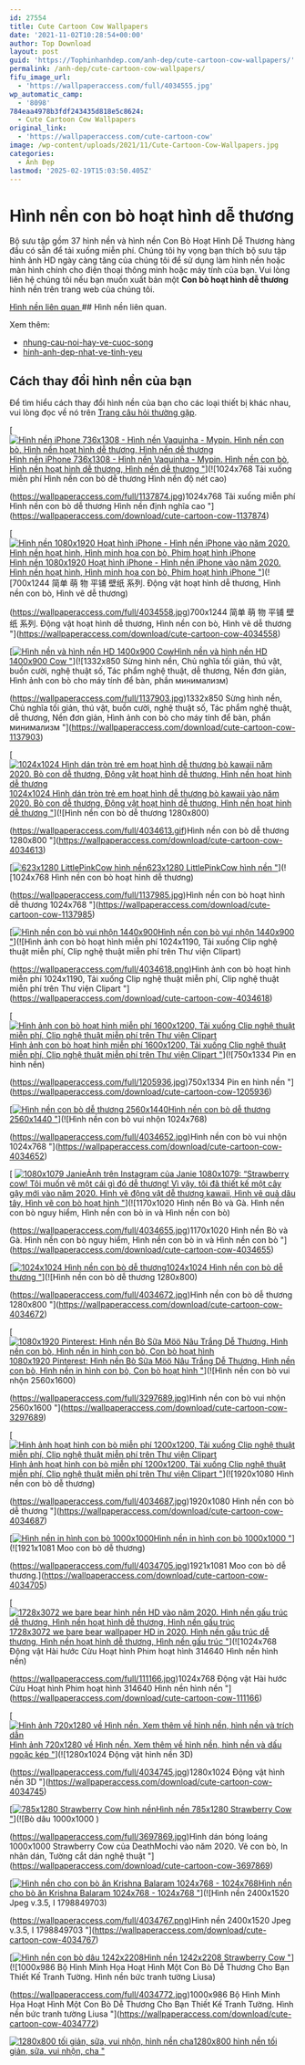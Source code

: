 ```yaml
---
id: 27554
title: Cute Cartoon Cow Wallpapers
date: '2021-11-02T10:28:54+00:00'
author: Top Download
layout: post
guid: 'https://Tophinhanhdep.com/anh-dep/cute-cartoon-cow-wallpapers/'
permalink: /anh-dep/cute-cartoon-cow-wallpapers/
fifu_image_url:
  - 'https://wallpaperaccess.com/full/4034555.jpg'
wp_automatic_camp:
  - '8098'
784eaa4978b3fdf243435d818e5c8624:
  - Cute Cartoon Cow Wallpapers
original_link:
  - 'https://wallpaperaccess.com/cute-cartoon-cow'
image: /wp-content/uploads/2021/11/Cute-Cartoon-Cow-Wallpapers.jpg
categories:
  - Ảnh Đẹp
lastmod: '2025-02-19T15:03:50.405Z'
---
```

# Hình nền con bò hoạt hình dễ thương

Bộ sưu tập gồm 37 hình nền và hình nền Con Bò Hoạt Hình Dễ Thương hàng đầu có sẵn để tải xuống miễn phí. Chúng tôi hy vọng bạn thích bộ sưu tập hình ảnh HD ngày càng tăng của chúng tôi để sử dụng làm hình nền hoặc màn hình chính cho điện thoại thông minh hoặc máy tính của bạn. Vui lòng liên hệ chúng tôi nếu bạn muốn xuất bản một **Con bò hoạt hình dễ thương** hình nền trên trang web của chúng tôi.

[Hình nền liên quan ](#related) ## Hình nền liên quan.

   
 Xem thêm:

   
- [nhung-cau-noi-hay-ve-cuoc-song](https://tophinhanhdep.com/nhung-cau-noi-hay/nhung-cau-noi-hay-ve-cuoc-song/)
- [hinh-anh-dep-nhat-ve-tinh-yeu](https://tophinhanhdep.com/anh-tinh-yeu/hinh-anh-dep-nhat-ve-tinh-yeu/)

## Cách thay đổi hình nền của bạn

Để tìm hiểu cách thay đổi hình nền của bạn cho các loại thiết bị khác nhau, vui lòng đọc về nó trên [Trang câu hỏi thường gặp](https://tophinhanhdep.com/faq/).

  
[[![Hình nền iPhone 736x1308 - Hình nền Vaquinha - Mypin.  Hình nền con bò, Hình nền hoạt hình dễ thương, Hình nền dễ thương](https://wallpaperaccess.com/full/4034555.jpg)Hình nền iPhone 736x1308 - Hình nền Vaquinha - Mypin. Hình nền con bò, Hình nền hoạt hình dễ thương, Hình nền dễ thương "](https://wallpaperaccess.com/download/cute-cartoon-cow-4034555)](![1024x768 Tải xuống miễn phí Hình nền con bò dễ thương Hình nền độ nét cao)

(https://wallpaperaccess.com/full/1137874.jpg)1024x768 Tải xuống miễn phí Hình nền con bò dễ thương Hình nền định nghĩa cao "](https://wallpaperaccess.com/download/cute-cartoon-cow-1137874)

[[![Hình nền 1080x1920 Hoạt hình iPhone - Hình nền iPhone vào năm 2020. Hình nền hoạt hình, Hình minh họa con bò, Phim hoạt hình iPhone](https://wallpaperaccess.com/full/982629.jpg)Hình nền 1080x1920 Hoạt hình iPhone - Hình nền iPhone vào năm 2020. Hình nền hoạt hình, Hình minh họa con bò, Phim hoạt hình iPhone "](https://wallpaperaccess.com/download/cute-cartoon-cow-982629)](![700x1244 简单 萌 物 平铺 壁纸 系列.  Động vật hoạt hình dễ thương, Hình nền con bò, Hình vẽ dễ thương)

(https://wallpaperaccess.com/full/4034558.jpg)700x1244 简单 萌 物 平铺 壁纸 系列. Động vật hoạt hình dễ thương, Hình nền con bò, Hình vẽ dễ thương "](https://wallpaperaccess.com/download/cute-cartoon-cow-4034558)

[[![Hình nền và hình nền HD 1400x900 Cow](https://wallpaperaccess.com/full/1137870.jpg)Hình nền và hình nền HD 1400x900 Cow "](https://wallpaperaccess.com/download/cute-cartoon-cow-1137870)](![1332x850 Sừng hình nền, Chủ nghĩa tối giản, thú vật, buồn cười, nghệ thuật số, Tác phẩm nghệ thuật, dễ thương, Nền đơn giản, Hình ảnh con bò cho máy tính để bàn, phần минимализм)

(https://wallpaperaccess.com/full/1137903.jpg)1332x850 Sừng hình nền, Chủ nghĩa tối giản, thú vật, buồn cười, nghệ thuật số, Tác phẩm nghệ thuật, dễ thương, Nền đơn giản, Hình ảnh con bò cho máy tính để bàn, phần минимализм "](https://wallpaperaccess.com/download/cute-cartoon-cow-1137903)

[[![1024x1024 Hình dán tròn trẻ em hoạt hình dễ thương bò kawaii năm 2020. Bò con dễ thương, Động vật hoạt hình dễ thương, Hình nền hoạt hình dễ thương](https://wallpaperaccess.com/full/4034567.jpg)1024x1024 Hình dán tròn trẻ em hoạt hình dễ thương bò kawaii vào năm 2020. Bò con dễ thương, Động vật hoạt hình dễ thương, Hình nền hoạt hình dễ thương "](https://wallpaperaccess.com/download/cute-cartoon-cow-4034567)](![Hình nền con bò dễ thương 1280x800)

(https://wallpaperaccess.com/full/4034613.gif)Hình nền con bò dễ thương 1280x800 "](https://wallpaperaccess.com/download/cute-cartoon-cow-4034613)

[[![623x1280 LittlePinkCow hình nền](https://wallpaperaccess.com/full/4034614.jpg)623x1280 LittlePinkCow hình nền "](https://wallpaperaccess.com/download/cute-cartoon-cow-4034614)](![1024x768 Hình nền con bò hoạt hình dễ thương)

(https://wallpaperaccess.com/full/1137985.jpg)Hình nền con bò hoạt hình dễ thương 1024x768 "](https://wallpaperaccess.com/download/cute-cartoon-cow-1137985)

[[![Hình nền con bò vui nhộn 1440x900](https://wallpaperaccess.com/full/4034617.png)Hình nền con bò vui nhộn 1440x900 "](https://wallpaperaccess.com/download/cute-cartoon-cow-4034617)](![Hình ảnh con bò hoạt hình miễn phí 1024x1190, Tải xuống Clip nghệ thuật miễn phí, Clip nghệ thuật miễn phí trên Thư viện Clipart)

(https://wallpaperaccess.com/full/4034618.png)Hình ảnh con bò hoạt hình miễn phí 1024x1190, Tải xuống Clip nghệ thuật miễn phí, Clip nghệ thuật miễn phí trên Thư viện Clipart "](https://wallpaperaccess.com/download/cute-cartoon-cow-4034618)

[[![Hình ảnh con bò hoạt hình miễn phí 1600x1200, Tải xuống Clip nghệ thuật miễn phí, Clip nghệ thuật miễn phí trên Thư viện Clipart](https://wallpaperaccess.com/full/4034641.jpg)Hình ảnh con bò hoạt hình miễn phí 1600x1200, Tải xuống Clip nghệ thuật miễn phí, Clip nghệ thuật miễn phí trên Thư viện Clipart "](https://wallpaperaccess.com/download/cute-cartoon-cow-4034641)](![750x1334 Pin en hình nền)

(https://wallpaperaccess.com/full/1205936.jpg)750x1334 Pin en hình nền "](https://wallpaperaccess.com/download/cute-cartoon-cow-1205936)

[[![Hình nền con bò dễ thương 2560x1440](https://wallpaperaccess.com/full/1137880.jpg)Hình nền con bò dễ thương 2560x1440 "](https://wallpaperaccess.com/download/cute-cartoon-cow-1137880)](![Hình nền con bò vui nhộn 1024x768)

(https://wallpaperaccess.com/full/4034652.jpg)Hình nền con bò vui nhộn 1024x768 "](https://wallpaperaccess.com/download/cute-cartoon-cow-4034652)

[ [![1080x1079 Janie](https://wallpaperaccess.com/full/4034654.jpg)Ảnh trên Instagram của Janie 1080x1079: “Strawberry cow! Tôi muốn vẽ một cái gì đó dễ thương! Vì vậy, tôi đã thiết kế một cây gậy mới vào năm 2020. Hình vẽ động vật dễ thương kawaii, Hình vẽ quả dâu tây, Hình vẽ con bò hoạt hình "](https://wallpaperaccess.com/download/cute-cartoon-cow-4034654)](![1170x1020 Hình nền Bò và Gà.  Hình nền con bò nguy hiểm, Hình nền con bò in và Hình nền con bò)

(https://wallpaperaccess.com/full/4034655.jpg)1170x1020 Hình nền Bò và Gà. Hình nền con bò nguy hiểm, Hình nền con bò in và Hình nền con bò "](https://wallpaperaccess.com/download/cute-cartoon-cow-4034655)

[[![1024x1024 Hình nền con bò dễ thương](https://wallpaperaccess.com/full/4034661.jpg)1024x1024 Hình nền con bò dễ thương "](https://wallpaperaccess.com/download/cute-cartoon-cow-4034661)](![Hình nền con bò dễ thương 1280x800)

(https://wallpaperaccess.com/full/4034672.jpg)Hình nền con bò dễ thương 1280x800 "](https://wallpaperaccess.com/download/cute-cartoon-cow-4034672)

[[![1080x1920 Pinterest: Hình nền Bò Sữa Möö Nâu Trắng Dễ Thương.  Hình nền con bò, Hình nền in hình con bò, Con bò hoạt hình](https://wallpaperaccess.com/full/3317778.jpg)1080x1920 Pinterest: Hình nền Bò Sữa Möö Nâu Trắng Dễ Thương. Hình nền con bò, Hình nền in hình con bò, Con bò hoạt hình "](https://wallpaperaccess.com/download/cute-cartoon-cow-3317778)](![Hình nền con bò vui nhộn 2560x1600)

(https://wallpaperaccess.com/full/3297689.jpg)Hình nền con bò vui nhộn 2560x1600 "](https://wallpaperaccess.com/download/cute-cartoon-cow-3297689)

[[![Hình ảnh hoạt hình con bò miễn phí 1200x1200, Tải xuống Clip nghệ thuật miễn phí, Clip nghệ thuật miễn phí trên Thư viện Clipart](https://wallpaperaccess.com/full/4034683.jpg)Hình ảnh hoạt hình con bò miễn phí 1200x1200, Tải xuống Clip nghệ thuật miễn phí, Clip nghệ thuật miễn phí trên Thư viện Clipart "](https://wallpaperaccess.com/download/cute-cartoon-cow-4034683)](![1920x1080 Hình nền con bò dễ thương)

(https://wallpaperaccess.com/full/4034687.jpg)1920x1080 Hình nền con bò dễ thương "](https://wallpaperaccess.com/download/cute-cartoon-cow-4034687)

[[![Hình nền in hình con bò 1000x1000](https://wallpaperaccess.com/full/4034688.jpg)Hình nền in hình con bò 1000x1000 "](https://wallpaperaccess.com/download/cute-cartoon-cow-4034688)](![1921x1081 Moo con bò dễ thương)

(https://wallpaperaccess.com/full/4034705.jpg)1921x1081 Moo con bò dễ thương.](https://wallpaperaccess.com/download/cute-cartoon-cow-4034705)

[[![1728x3072 we bare bear hình nền HD vào năm 2020. Hình nền gấu trúc dễ thương, Hình nền hoạt hình dễ thương, Hình nền gấu trúc](https://wallpaperaccess.com/full/3848096.jpg)1728x3072 we bare bear wallpaper HD in 2020. Hình nền gấu trúc dễ thương, Hình nền hoạt hình dễ thương, Hình nền gấu trúc "](https://wallpaperaccess.com/download/cute-cartoon-cow-3848096)](![1024x768 Động vật Hài hước Cừu Hoạt hình Phim hoạt hình 314640 Hình nền hình nền)

(https://wallpaperaccess.com/full/111166.jpg)1024x768 Động vật Hài hước Cừu Hoạt hình Phim hoạt hình 314640 Hình nền hình nền "](https://wallpaperaccess.com/download/cute-cartoon-cow-111166)

[[![Hình ảnh 720x1280 về Hình nền.  Xem thêm về hình nền, hình nền và trích dẫn](https://wallpaperaccess.com/full/3263223.jpg)Hình ảnh 720x1280 về Hình nền. Xem thêm về hình nền, hình nền và dấu ngoặc kép "](https://wallpaperaccess.com/download/cute-cartoon-cow-3263223)](![1280x1024 Động vật hình nền 3D)

(https://wallpaperaccess.com/full/4034745.jpg)1280x1024 Động vật hình nền 3D "](https://wallpaperaccess.com/download/cute-cartoon-cow-4034745)

[[![785x1280 Strawberry Cow hình nền](https://wallpaperaccess.com/full/4034754.jpg)Hình nền 785x1280 Strawberry Cow "](https://wallpaperaccess.com/download/cute-cartoon-cow-4034754)](![Bò dâu 1000x1000 )

(https://wallpaperaccess.com/full/3697869.jpg)Hình dán bóng loáng 1000x1000 Strawberry Cow của DeathMochi vào năm 2020. Vẽ con bò, In nhãn dán, Tường cắt dán nghệ thuật "](https://wallpaperaccess.com/download/cute-cartoon-cow-3697869)

[[![Hình nền cho con bò ăn Krishna Balaram 1024x768 - 1024x768](https://wallpaperaccess.com/full/4034757.jpg)Hình nền cho bò ăn Krishna Balaram 1024x768 - 1024x768 "](https://wallpaperaccess.com/download/cute-cartoon-cow-4034757)](![Hình nền 2400x1520 Jpeg v.3.5, I 1798849703)

(https://wallpaperaccess.com/full/4034767.png)Hình nền 2400x1520 Jpeg v.3.5, I 1798849703 "](https://wallpaperaccess.com/download/cute-cartoon-cow-4034767)

[[![Hình nền con bò dâu 1242x2208](https://wallpaperaccess.com/full/3697871.jpg)Hình nền 1242x2208 Strawberry Cow "](https://wallpaperaccess.com/download/cute-cartoon-cow-3697871)](![1000x986 Bộ Hình Minh Họa Hoạt Hình Một Con Bò Dễ Thương Cho Bạn Thiết Kế Tranh Tường.  Hình nền bức tranh tường Liusa)

(https://wallpaperaccess.com/full/4034772.jpg)1000x986 Bộ Hình Minh Họa Hoạt Hình Một Con Bò Dễ Thương Cho Bạn Thiết Kế Tranh Tường. Hình nền bức tranh tường Liusa "](https://wallpaperaccess.com/download/cute-cartoon-cow-4034772)

[![1280x800 tối giản, sữa, vui nhộn, hình nền cha](https://wallpaperaccess.com/full/1353101.jpg)1280x800 hình nền tối giản, sữa, vui nhộn, cha "](https://wallpaperaccess.com/download/cute-cartoon-cow-1353101)
